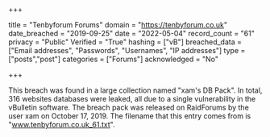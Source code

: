 +++

title = "Tenbyforum Forums"
domain = "https://tenbyforum.co.uk"
date_breached = "2019-09-25"
date = "2022-05-04"
record_count = "61"
privacy = "Public"
Verified = "True"
hashing = ["vB"]
breached_data = ["Email addresses", "Passwords", "Usernames", "IP addresses"]
type = ["posts","post"]
categories = ["Forums"]
acknowledged = "No"


+++


This breach was found in a large collection named "xam's DB Pack". In total, 316 websites databases were leaked, all due to a single vulnerability in the vBulletin software. The breach pack was released on RaidForums by the user xam on October 17, 2019. The filename that this entry comes from is "www.tenbyforum.co.uk_61.txt".

